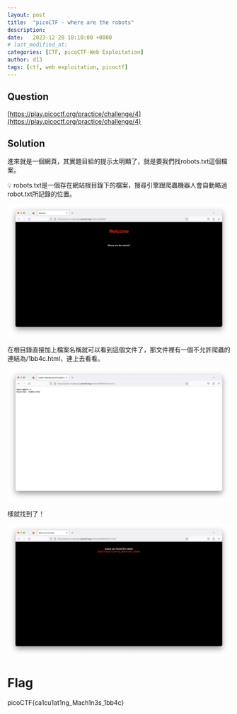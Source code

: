 ```yaml
---
layout: post
title:  "picoCTF - where are the robots"
description: 
date:   2023-12-28 18:10:00 +0800
# last_modified_at:
categories: [CTF, picoCTF-Web Exploitation]
author: d13
tags: [ctf, web exploitation, picoctf]
---
```


## Question

[https://play.picoctf.org/practice/challenge/4](https://play.picoctf.org/practice/challenge/4)

## Solution

進來就是一個網頁，其實題目給的提示太明顯了，就是要我們找robots.txt這個檔案。

<aside>
💡 robots.txt是一個存在網站根目錄下的檔案，搜尋引擎跟爬蟲機器人會自動略過robot.txt所記錄的位置。
</aside>

![](/assets/img/wherearetherobots_1.png)

在根目錄直接加上檔案名稱就可以看到這個文件了，那文件裡有一個不允許爬蟲的連結為/1bb4c.html，連上去看看。

![](/assets/img/wherearetherobots_2.png)

樣就找到了！

![](/assets/img/wherearetherobots_3.png)

# Flag

picoCTF{ca1cu1at1ng_Mach1n3s_1bb4c}
